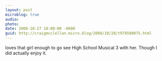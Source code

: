 ```yaml
---
layout: post
microblog: true
audio: 
photo: 
date: 2008-10-27 18:00:00 -0600
guid: http://craigmcclellan.micro.blog/2008/10/28/t978508075.html
---
```

loves that girl enough to go see High School Musical 3 with her.  Though I did actually enjoy it.
